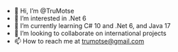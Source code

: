 - 👋 Hi, I’m @TruMotse
- 👀 I’m interested in .Net 6
- 🌱 I’m currently learning C# 10 and .Net 6, and Java 17
- 💞️ I’m looking to collaborate on international projects
- 📫 How to reach me at trumotse@gmail.com

<!---
TruMotse/TruMotse is a ✨ special ✨ repository because its `README.md` (this file) appears on your GitHub profile.
You can click the Preview link to take a look at your changes.
--->
